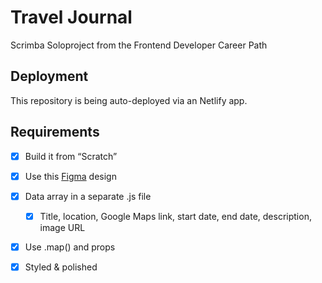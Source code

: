 # Travel Journal
Scrimba Soloproject from the Frontend Developer Career Path

## Deployment
This repository is being auto-deployed via an Netlify app.

## Requirements
* [x] Build it from “Scratch”
* [x] Use this [Figma](https://www.figma.com/file/QG4cOExkdbIbhSfWJhs2gs/Travel-Journal?type=design&node-id=0-1&mode=design&t=CzW3MWRnu5raWTDC-0) design
* [x] Data array in a separate .js file
	* [x] Title, location, Google Maps link, start date, end date, description, image URL
* [x] Use .map() and props
* [x] Styled & polished


